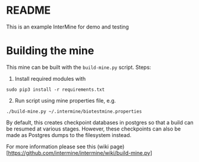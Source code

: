 # README

This is an example InterMine for demo and testing

# Building the mine

This mine can be built with the `build-mine.py` script.  Steps:

1. Install required modules with

`sudo pip3 install -r requirements.txt`

2. Run script using mine properties file, e.g.

`./build-mine.py ~/.intermine/biotestmine.properties`

By default, this creates checkpoint databases in postgres so that a build can be resumed at various stages. However,
these checkpoints can also be made as Postgres dumps to the filesystem instead.

For more information please see this (wiki page)[https://github.com/intermine/intermine/wiki/build-mine.py]

